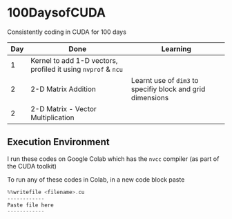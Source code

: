 # 100DaysofCUDA
Consistently coding in CUDA for 100 days

| Day | Done | Learning|
| -------- | -------- | -------- | 
| 1  | Kernel to add 1-D vectors, profiled it using `nvprof` & `ncu`  | |
| 2  | 2-D Matrix Addition  | Learnt use of `dim3` to specifiy block and grid dimensions|
| 2  | 2-D Matrix - Vector Multiplication | |


## Execution Environment
I run these codes on Google Colab which has the `nvcc` compiler (as part of the CUDA toolkit)

To run any of these codes in Colab, in a new code block paste
```cu
%%writefile <filename>.cu
------------
Paste file here
------------
```